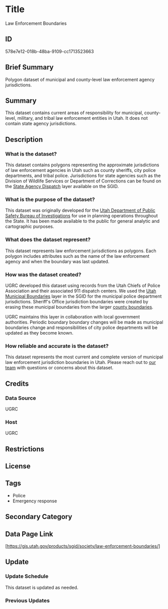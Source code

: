 # Title

Law Enforcement Boundaries

## ID

578e7e12-018b-48ba-9109-cc1713523663

## Brief Summary

Polygon dataset of municipal and county-level law enforcement agency jurisdictions.

## Summary

This dataset contains current areas of responsibility for municipal, county-level, military, and tribal law enforcement entities in Utah. It does not contain state agency jurisdictions.

## Description

### What is the dataset?

This dataset contains polygons representing the approximate jurisdictions of law enforcement agencies in Utah such as county sheriffs, city police departments, and tribal police. Jurisdictions for state agencies such as the Division of Wildlife Services or Department of Corrections can be found on the [State Agency Dispatch](https://gis.utah.gov/products/sgid/society/state-agency-dispatch/) layer available on the SGID.

### What is the purpose of the dataset?

This dataset was originally developed for the [Utah Department of Public Safety Bureau of Investigations](https://sbi.utah.gov/) for use in planning operations throughout the State. It has been made available to the public for general analytic and cartographic purposes.

### What does the dataset represent?

This dataset represents law enforcement jurisdictions as polygons. Each polygon includes attributes such as the name of the law enforcement agency and when the boundary was last updated.

### How was the dataset created?

UGRC developed this dataset using records from the Utah Chiefs of Police Association and their associated 911 dispatch centers. We used the [Utah Municipal Boundaries](https://gis.utah.gov/products/sgid/boundaries/municipal/) layer in the SGID for the municipal police department jurisdictions. Sheriff's Office jurisdiction boundaries were created by erasing these municipal boundaries from the larger [county boundaries](https://gis.utah.gov/products/sgid/boundaries/county/).

UGRC maintains this layer in collaboration with local government authorities. Periodic boundary boundary changes will be made as municipal boundaries change and responsibilities of city police departments will be updated as they become known.

### How reliable and accurate is the dataset?

This dataset represents the most current and complete version of municipal law enforcement jurisdiction boundaries in Utah. Please reach out to [our team](https://gis.utah.gov/contact/) with questions or concerns about this dataset.

## Credits

### Data Source

UGRC

### Host

UGRC

## Restrictions

## License

## Tags

- Police
- Emergency response

## Secondary Category

## Data Page Link

[https://gis.utah.gov/products/sgid/society/law-enforcement-boundaries/]

## Update

### Update Schedule

This dataset is updated as needed.

### Previous Updates
